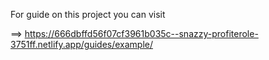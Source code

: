 For guide on this project you can visit

==> https://666dbffd56f07cf3961b035c--snazzy-profiterole-3751ff.netlify.app/guides/example/
